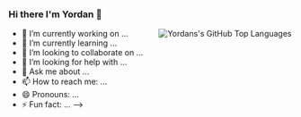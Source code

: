 ### Hi there I'm Yordan 👋 


<img align="right" alt="Yordans's GitHub Top Languages" src="https://github-readme-stats.vercel.app/api/top-langs/?username=yordanov1" />


- 🔭 I’m currently working on ...
- 🌱 I’m currently learning ...
- 👯 I’m looking to collaborate on ...
- 🤔 I’m looking for help with ...
- 💬 Ask me about ...
- 📫 How to reach me: ...
- 😄 Pronouns: ...
- ⚡ Fun fact: ...
-->






